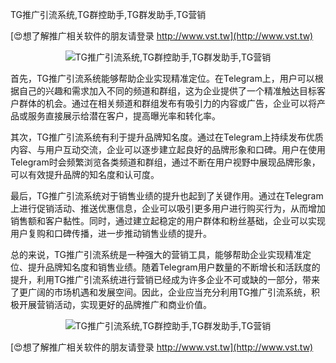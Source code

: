 TG推广引流系统,TG群控助手,TG群发助手,TG营销

[😍想了解推广相关软件的朋友请登录 http://www.vst.tw](http://www.vst.tw)

 <center><img src="https://vst.tw/MP4/tuiguang/png/8.png" alt="TG推广引流系统,TG群控助手,TG群发助手,TG营销"></center>

首先，TG推广引流系统能够帮助企业实现精准定位。在Telegram上，用户可以根据自己的兴趣和需求加入不同的频道和群组，这为企业提供了一个精准触达目标客户群体的机会。通过在相关频道和群组发布有吸引力的内容或广告，企业可以将产品或服务直接展示给潜在客户，提高曝光率和转化率。

其次，TG推广引流系统有利于提升品牌知名度。通过在Telegram上持续发布优质内容、与用户互动交流，企业可以逐步建立起良好的品牌形象和口碑。用户在使用Telegram时会频繁浏览各类频道和群组，通过不断在用户视野中展现品牌形象，可以有效提升品牌的知名度和认可度。

最后，TG推广引流系统对于销售业绩的提升也起到了关键作用。通过在Telegram上进行促销活动、推送优惠信息，企业可以吸引更多用户进行购买行为，从而增加销售额和客户黏性。同时，通过建立起稳定的用户群体和粉丝基础，企业可以实现用户复购和口碑传播，进一步推动销售业绩的提升。

总的来说，TG推广引流系统是一种强大的营销工具，能够帮助企业实现精准定位、提升品牌知名度和销售业绩。随着Telegram用户数量的不断增长和活跃度的提升，利用TG推广引流系统进行营销已经成为许多企业不可或缺的一部分，带来了更广阔的市场机遇和发展空间。因此，企业应当充分利用TG推广引流系统，积极开展营销活动，实现更好的品牌推广和商业价值。

 <center><img src="https://vst.tw/MP4/tuiguang/png/8.png" alt="TG推广引流系统,TG群控助手,TG群发助手,TG营销"></center>

[😍想了解推广相关软件的朋友请登录 http://www.vst.tw](http://www.vst.tw)




